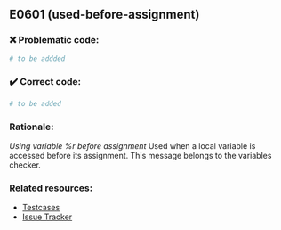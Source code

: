 ## E0601 (used-before-assignment)

### :x: Problematic code:

```python
# to be addded
```

### :heavy_check_mark: Correct code:

```python
# to be added
```

### Rationale:

 *Using variable %r before assignment*
  Used when a local variable is accessed before its assignment. This message
  belongs to the variables checker.



### Related resources:

- [Testcases](#)
- [Issue Tracker](https://github.com/PyCQA/pylint/issues?q=is%3Aissue+%22used-before-assignment%22+OR+%22E0601%22)
